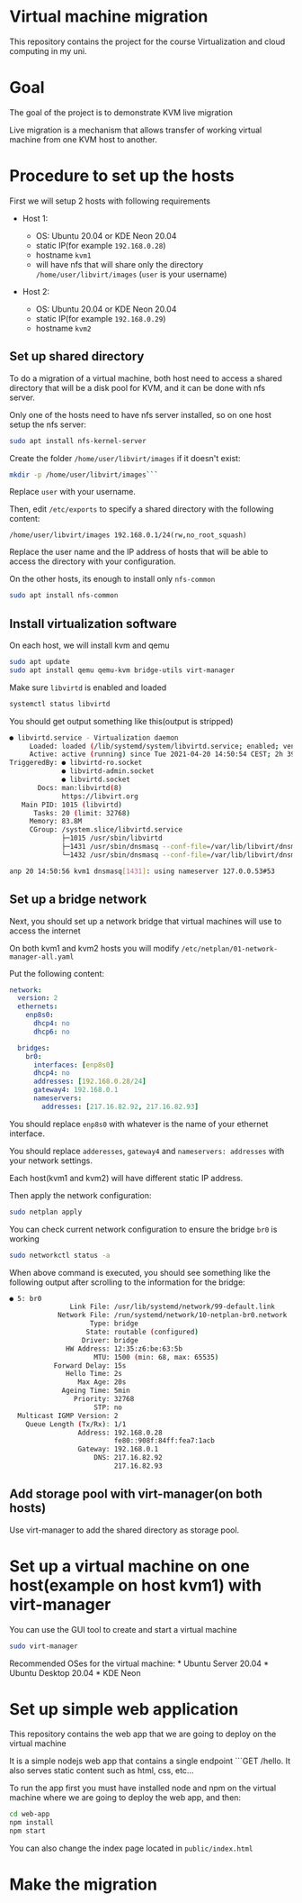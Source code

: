 # Virtual machine migration

This repository contains the project for the course Virtualization and cloud computing in my uni.

# Goal

The goal of the project is to demonstrate KVM live migration

Live migration is a mechanism that allows transfer of working virtual machine from one KVM host to another.

# Procedure to set up the hosts

First we will setup 2 hosts with following requirements

* Host 1:
    * OS: Ubuntu 20.04 or KDE Neon 20.04
    * static IP(for example ```192.168.0.28```)
    * hostname ```kvm1```
	* will have nfs that will share only the directory ```/home/user/libvirt/images``` (```user``` is your username)

* Host 2:
    * OS: Ubuntu 20.04 or KDE Neon 20.04
    * static IP(for example ```192.168.0.29```)
    * hostname ```kvm2```

## Set up shared directory

To do a migration of a virtual machine, both host need  to access a shared directory that will be a disk pool for KVM, and it can be done with nfs server.

Only one of the hosts need to have nfs server installed, so on one host setup the nfs server:

```bash
sudo apt install nfs-kernel-server
```

Create the folder ```/home/user/libvirt/images``` if it doesn't exist:

```bash
mkdir -p /home/user/libvirt/images```
```

Replace ```user``` with your username.

Then, edit ```/etc/exports``` to specify a shared directory with the following content:

```
/home/user/libvirt/images 192.168.0.1/24(rw,no_root_squash)
```

Replace the user name and the IP address of hosts that will be able to access the directory with your configuration.

On the other hosts, its enough to install only ```nfs-common```

```bash
sudo apt install nfs-common
```

## Install virtualization software

On each host, we will install kvm and qemu

```bash
sudo apt update
sudo apt install qemu qemu-kvm bridge-utils virt-manager
```

Make sure ```libvirtd``` is enabled and loaded
```bash
systemctl status libvirtd
```

You should get output something like this(output is stripped)
```bash
● libvirtd.service - Virtualization daemon
     Loaded: loaded (/lib/systemd/system/libvirtd.service; enabled; vendor preset: enabled)
     Active: active (running) since Tue 2021-04-20 14:50:54 CEST; 2h 39min ago
TriggeredBy: ● libvirtd-ro.socket
             ● libvirtd-admin.socket
             ● libvirtd.socket
       Docs: man:libvirtd(8)
             https://libvirt.org
   Main PID: 1015 (libvirtd)
      Tasks: 20 (limit: 32768)
     Memory: 83.8M
     CGroup: /system.slice/libvirtd.service
             ├─1015 /usr/sbin/libvirtd
             ├─1431 /usr/sbin/dnsmasq --conf-file=/var/lib/libvirt/dnsmasq/default.conf --leasefile-ro --dhcp-script=/usr/lib/libvirt/libvirt_leaseshelper
             └─1432 /usr/sbin/dnsmasq --conf-file=/var/lib/libvirt/dnsmasq/default.conf --leasefile-ro --dhcp-script=/usr/lib/libvirt/libvirt_leaseshelper

апр 20 14:50:56 kvm1 dnsmasq[1431]: using nameserver 127.0.0.53#53
```

## Set up a bridge network

Next, you should set up a network bridge that virtual machines will use to access the internet

On both kvm1 and kvm2 hosts you will modify ```/etc/netplan/01-network-manager-all.yaml```

Put the following content:

```yaml
network:
  version: 2
  ethernets:
    enp8s0:
      dhcp4: no
      dhcp6: no

  bridges:
    br0:
      interfaces: [enp8s0]
      dhcp4: no
      addresses: [192.168.0.28/24]
      gateway4: 192.168.0.1
      nameservers:
        addresses: [217.16.82.92, 217.16.82.93]
```

You should replace ```enp8s0``` with whatever is the name of your ethernet interface.

You should replace ```adderesses```, ```gateway4``` and ```nameservers: addresses``` with your network settings.

Each host(kvm1 and kvm2) will have different static IP address.

Then apply the network configuration:

```bash
sudo netplan apply
```

You can check current network configuration to ensure the bridge ```br0``` is working

```bash
sudo networkctl status -a
```

When above command is executed, you should see something like the following output after scrolling to the information for the bridge:
```bash
● 5: br0
               Link File: /usr/lib/systemd/network/99-default.link
            Network File: /run/systemd/network/10-netplan-br0.network
                    Type: bridge
                   State: routable (configured)
                  Driver: bridge
              HW Address: 12:35:z6:be:63:5b
                     MTU: 1500 (min: 68, max: 65535)
           Forward Delay: 15s
              Hello Time: 2s
                 Max Age: 20s
             Ageing Time: 5min
                Priority: 32768
                     STP: no
  Multicast IGMP Version: 2
    Queue Length (Tx/Rx): 1/1
                 Address: 192.168.0.28
                          fe80::908f:84ff:fea7:1acb
                 Gateway: 192.168.0.1
                     DNS: 217.16.82.92
                          217.16.82.93
```


## Add storage pool with virt-manager(on both hosts)

Use virt-manager to add the shared directory as storage pool.

# Set up a virtual machine on one host(example on host kvm1) with virt-manager

You can use the GUI tool to create and start a virtual machine

```bash
sudo virt-manager
```

Recommended OSes for the virtual machine:
    * Ubuntu Server 20.04
    * Ubuntu Desktop 20.04
    * KDE Neon

# Set up simple web application

This repository contains the web app that we are going to deploy on the virtual machine

It is a simple nodejs web app that contains a single endpoint ```GET /hello. It also serves static content such as html, css, etc...

To run the app first you must have installed node and npm on the virtual machine where we are going to deploy the web app, and then:

```bash
cd web-app
npm install
npm start
```

You can also change the index page located in ```public/index.html```

# Make the migration


